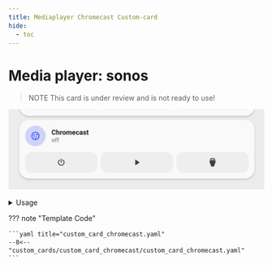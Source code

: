 ```yaml
---
title: Mediaplayer Chromecast Custom-card
hide:
  - toc
---
```


<!-- markdownlint-disable MD046 -->

# Media player: sonos

> NOTE
> This card is under review and is not ready to use!

![Sonos](../../docs/assets/img/chromecast.png)

<details>
<summary>Usage</summary>

## Example

```yaml
- type: "custom:button-card"
  template: card_media_player_chromecast_with_controls
  variables:
    ulm_card_media_player_with_controls_name: "Chromecast"
    ulm_card_media_player_with_controls_entity: media_player.my_chromecast
```

## Variables

<table>
<tr>
<th>Variable</th>
<th>Example</th>
<th>Required</th>
<th>Explanation</th>
</tr>
<tr>
<td>ulm_card_media_player_with_controls_name</td>
<td>Chromecast</td>
<td>Yes</td>
<td>Name shown in lovelace</td>
<tr>
<td>ulm_card_media_player_with_controls_entity</td>
<td>media_player.my_chromecast</td>
<td>Yes</td>
<td>Entity id</td>
</tr>
</table>
<br />
</details>

??? note "Template Code"

    ```yaml title="custom_card_chromecast.yaml"
    --8<-- "custom_cards/custom_card_chromecast/custom_card_chromecast.yaml"
    ```
